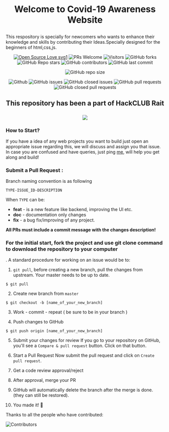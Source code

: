 # <p align="center"> Welcome to Covid-19 Awareness Website</p>

This respository is specially for newcomers who wants to enhance their knowledge and skills by contributing their Ideas.Specially designed for the beginners of html,css,js.

<div align="center">
 <p>

[![Open Source Love svg1](https://badges.frapsoft.com/os/v1/open-source.svg?v=103)](https://github.com/ellerbrock/open-source-badges/)
![PRs Welcome](https://img.shields.io/badge/PRs-welcome-brightgreen.svg?style=flat)
![Visitors](https://api.visitorbadge.io/api/visitors?path=Sulagna-Dutta-Roy%2FCovid19-website&countColor=%23263759&style=flat)
![GitHub forks](https://img.shields.io/github/forks/Sulagna-Dutta-Roy/Covid19-website)
![GitHub Repo stars](https://img.shields.io/github/stars/Sulagna-Dutta-Roy/Covid19-website)
![GitHub contributors](https://img.shields.io/github/contributors/Sulagna-Dutta-Roy/Covid19-website)
![GitHub last commit](https://img.shields.io/github/last-commit/Sulagna-Dutta-Roy/Covid19-website)
  
![GitHub repo size](https://img.shields.io/github/repo-size/Sulagna-Dutta-Roy/Covid19-website)

![Github](https://img.shields.io/github/license/Sulagna-Dutta-Roy/Covid19-website)
![GitHub issues](https://img.shields.io/github/issues/Sulagna-Dutta-Roy/Covid19-website)
![GitHub closed issues](https://img.shields.io/github/issues-closed-raw/Sulagna-Dutta-Roy/Covid19-website)
![GitHub pull requests](https://img.shields.io/github/issues-pr/Sulagna-Dutta-Roy/Covid19-website)
![GitHub closed pull requests](https://img.shields.io/github/issues-pr-closed/Sulagna-Dutta-Roy/Covid19-website)
 </p>
 </div>

<h2 align="center">
This repository has been a part of HackCLUB Rait
<br/><br/>
<img src="https://user-images.githubusercontent.com/72568715/177209006-5955107f-17dd-4d35-bbc3-c37e419a883e.PNG"> 

</h2>


###  How to Start?  

If you have a idea of any web projects you want to build just open an appropriate issue regarding this, we will discuss and assign you that issue. In case you are confused and have queries, just ping [me](https://www.linkedin.com/in/sulagna-dutta-roy/), will help you get along and build!


###  Submit a Pull Request :

Branch naming convention is as following

`TYPE-ISSUE_ID-DESCRIPTION`

When `TYPE` can be:

- **feat** - is a new feature like backend, improving the UI etc.
- **doc** - documentation only changes
- **fix** - a bug fix/improving of any project.

**All PRs must include a commit message with the changes description!**

<b> <h3> For the initial start, fork the project and use git clone command to download the repository to your computer </b> </h3>. A standard procedure for working on an issue would be to:

1. `git pull`, before creating a new branch, pull the changes from upstream. Your master needs to be up to date.

```
$ git pull
```

2. Create new branch from `master`
```
$ git checkout -b [name_of_your_new_branch]
```

3. Work - commit - repeat ( be sure to be in your branch )


4. Push changes to GitHub

```
$ git push origin [name_of_your_new_branch]
```

5. Submit your changes for review
   If you go to your repository on GitHub, you'll see a `Compare & pull request` button. Click on that button.
   
6. Start a Pull Request
   Now submit the pull request and click on `Create pull request`.
   
7. Get a code review approval/reject

8. After approval, merge your PR 

9. GitHub will automatically delete the branch after the merge is done. (they can still be restored).

10. You made it! 🎊



Thanks to all the people who have contributed:

![Contributors](https://contributors-img.web.app/image?repo=sulagna-dutta-roy/Covid19-website)

